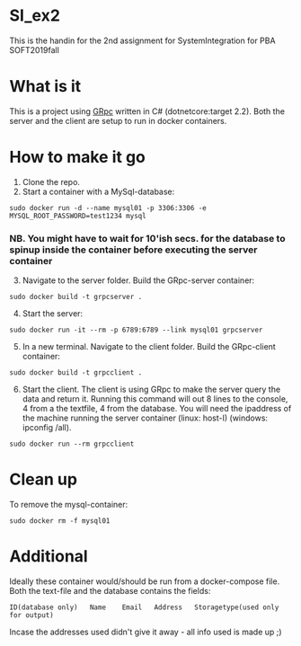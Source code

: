 # SI_ex2
This is the handin for the 2nd assignment for SystemIntegration for PBA SOFT2019fall

# What is it
This is a project using [GRpc](https://grpc.io/) written in C# (dotnetcore:target 2.2). Both the server and the client are setup to run in docker containers. 

# How to make it go

1) Clone the repo.
2) Start a container with a MySql-database:
```
sudo docker run -d --name mysql01 -p 3306:3306 -e MYSQL_ROOT_PASSWORD=test1234 mysql
```
### NB. You might have to wait for 10'ish secs. for the database to spinup inside the container before executing the server container
3) Navigate to the server folder. Build the GRpc-server container:
```
sudo docker build -t grpcserver .
```
4) Start the server:
```
sudo docker run -it --rm -p 6789:6789 --link mysql01 grpcserver
```
5) In a new terminal. Navigate to the client folder. Build the GRpc-client container:
```
sudo docker build -t grpcclient .
```
6) Start the client. The client is using GRpc to make the server query the data and return it. Running this command will out 8 lines to the console, 4 from a the textfile, 4 from the database.
You will need the ipaddress of the machine running the server container (linux: host-I) (windows: ipconfig /all).
```
sudo docker run --rm grpcclient
```

# Clean up
To remove the mysql-container:
```
sudo docker rm -f mysql01
```

# Additional
Ideally these container would/should be run from a docker-compose file.
Both the text-file and the database contains the fields:
```
ID(database only)   Name    Email   Address   Storagetype(used only for output)
```
Incase the addresses used didn't give it away - all info used is made up ;)

